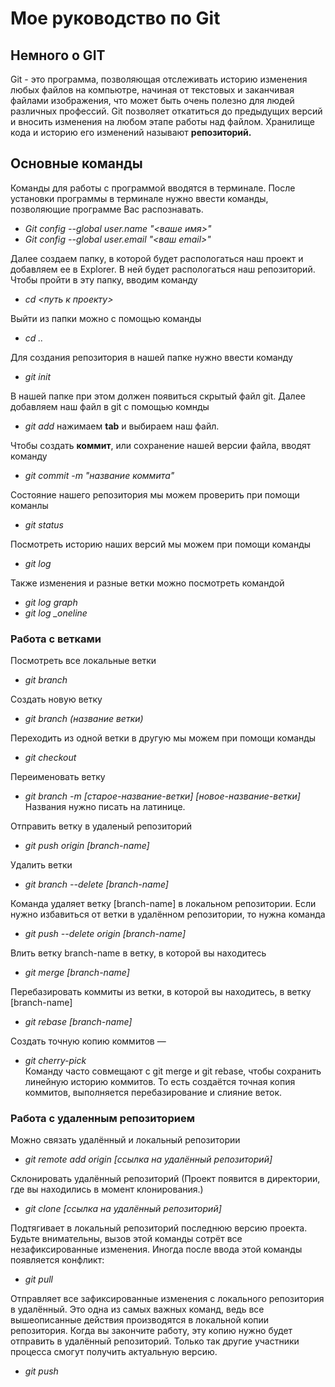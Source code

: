 # Мое руководство по Git 
## Немного о GIT
Git - это программа, позволяющая отслеживать историю изменения любых файлов на компьютре, начиная от текстовых и заканчивая файлами изображения, что может быть очень полезно для людей различных профессий. Git позволяет откатиться до предыдущих версий и вносить изменения на любом этапе работы над файлом. Хранилище кода и историю его изменений называют **репозиторий.**

## Основные команды
Команды для работы с программой вводятся в терминале. После установки программы в терминале нужно ввести команды, позволяющие программе Вас распознавать.
*  _Git config --global user.name "<ваше имя>"_
* _Git config --global user.email "<ваш email>"_

Далее создаем папку, в которой будет распологаться наш проект и добавляем ее в Explorer. В ней будет распологаться наш репозиторий. Чтобы пройти в эту папку, вводим команду
* _cd <путь к проекту>_

Выйти из папки можно с помощью команды 
* _cd .._

Для создания репозитория в нашей папке нужно ввести команду
* _git init_

В нашей папке при этом должен появиться скрытый файл git. Далее добавляем наш файл в git с помощью комнды 

* _git add_ нажимаем **tab** и выбираем наш файл.

Чтобы создать __коммит__, или сохранение нашей версии файла, вводят команду 

* _git commit -m "название коммита"_

Состояние нашего репозитория мы можем проверить при помощи команлы

* _git status_

Посмотреть историю наших версий мы можем при помощи команды 

* _git log_

Также изменения и разные ветки можно посмотреть командой

* _git log graph_
* *git log _oneline*

### Работа с ветками

Посмотреть все локальные ветки 

* _git branch_

Создать новую ветку

* _git branch (название ветки)_

Переходить из одной ветки в другую мы можем при помощи команды 

* _git checkout_

Переименовать ветку 

* _git branch -m [старое-название-ветки] [новое-название-ветки]_  Названия нужно писать на латинице.

Отправить ветку в удаленый репозиторий 

* _git push origin [branch-name]_

Удалить ветки 

* _git branch --delete [branch-name]_ 

Команда удаляет ветку [branch-name] в локальном репозитории. Если нужно избавиться от ветки в удалённом репозитории, то нужна команда

* _git push --delete origin [branch-name]_

Влить ветку branch-name в ветку, в которой вы находитесь

* _git merge [branch-name]_

Перебазировать коммиты из ветки, в которой вы находитесь, в ветку [branch-name]

* _git rebase [branch-name]_

Создать точную копию коммитов —

* _git cherry-pick_  
Команду часто совмещают с git merge и git rebase, чтобы сохранить линейную историю коммитов. То есть создаётся точная копия коммитов, выполняется перебазирование и слияние веток.

### Работа с удаленным репозиторием

Можно связать удалённый и локальный репозитории

* _git remote add origin [ссылка на удалённый репозиторий]_

Склонировать удалённый репозиторий (Проект появится в директории, где вы находились в момент клонирования.)

* _git clone [ссылка на удалённый репозиторий]_

Подтягивает в локальный репозиторий последнюю версию проекта. Будьте внимательны, вызов этой команды сотрёт все незафиксированные изменения. Иногда после ввода этой команды появляется конфликт:

* _git pull_

Отправляет все зафиксированные изменения с локального репозитория в удалённый. Это одна из самых важных команд, ведь все вышеописанные действия производятся в локальной копии репозитория. Когда вы закончите работу, эту копию нужно будет отправить в удалённый репозиторий. Только так другие участники процесса смогут получить актуальную версию.

* _git push_
